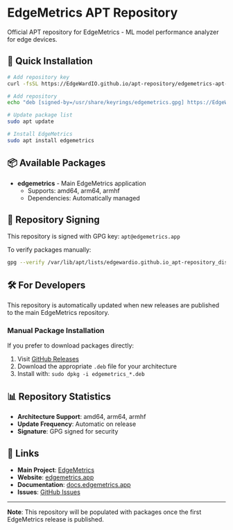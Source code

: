# EdgeMetrics APT Repository

Official APT repository for EdgeMetrics - ML model performance analyzer for edge devices.

## 🚀 Quick Installation

```bash
# Add repository key
curl -fsSL https://EdgeWardIO.github.io/apt-repository/edgemetrics-apt-key.asc | sudo gpg --dearmor -o /usr/share/keyrings/edgemetrics.gpg

# Add repository
echo "deb [signed-by=/usr/share/keyrings/edgemetrics.gpg] https://EdgeWardIO.github.io/apt-repository stable main" | sudo tee /etc/apt/sources.list.d/edgemetrics.list

# Update package list
sudo apt update

# Install EdgeMetrics
sudo apt install edgemetrics
```

## 📦 Available Packages

- **edgemetrics** - Main EdgeMetrics application
  - Supports: amd64, arm64, armhf
  - Dependencies: Automatically managed

## 🔐 Repository Signing

This repository is signed with GPG key: `apt@edgemetrics.app`

To verify packages manually:
```bash
gpg --verify /var/lib/apt/lists/edgewardio.github.io_apt-repository_dists_stable_Release.gpg
```

## 🛠️ For Developers

This repository is automatically updated when new releases are published to the main EdgeMetrics repository.

### Manual Package Installation

If you prefer to download packages directly:
1. Visit [GitHub Releases](https://github.com/EdgeWardIO/EdgeMetrics/releases)
2. Download the appropriate `.deb` file for your architecture
3. Install with: `sudo dpkg -i edgemetrics_*.deb`

## 📊 Repository Statistics

- **Architecture Support**: amd64, arm64, armhf
- **Update Frequency**: Automatic on release
- **Signature**: GPG signed for security

## 🔗 Links

- **Main Project**: [EdgeMetrics](https://github.com/EdgeWardIO/EdgeMetrics)
- **Website**: [edgemetrics.app](https://edgemetrics.app)
- **Documentation**: [docs.edgemetrics.app](https://docs.edgemetrics.app)
- **Issues**: [GitHub Issues](https://github.com/EdgeWardIO/EdgeMetrics/issues)

---

**Note**: This repository will be populated with packages once the first EdgeMetrics release is published.
